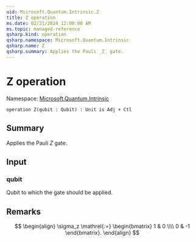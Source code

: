 ```yaml
---
uid: Microsoft.Quantum.Intrinsic.Z
title: Z operation
ms.date: 02/21/2024 12:00:00 AM
ms.topic: managed-reference
qsharp.kind: operation
qsharp.namespace: Microsoft.Quantum.Intrinsic
qsharp.name: Z
qsharp.summary: Applies the Pauli _Z_ gate.
---
```


# Z operation

Namespace: [Microsoft.Quantum.Intrinsic](xref:Microsoft.Quantum.Intrinsic)

```qsharp
operation Z(qubit : Qubit) : Unit is Adj + Ctl
```

## Summary
Applies the Pauli _Z_ gate.

## Input
### qubit
Qubit to which the gate should be applied.

## Remarks
$$
\begin{align}
    \sigma_z \mathrel{:=}
    \begin{bmatrix}
        1 & 0 \\\\
        0 & -1
    \end{bmatrix}.
\end{align}
$$
